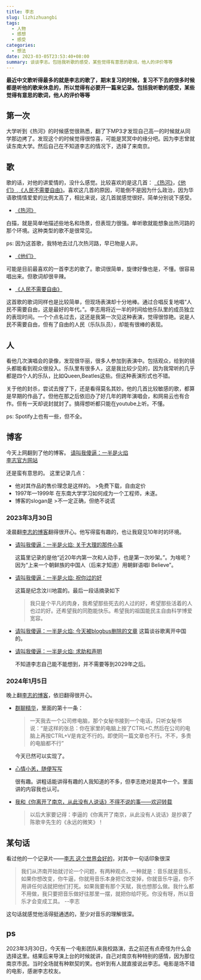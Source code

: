 ```yaml
---
title: 李志
slug: lizhizhuangbi
tags:
  - 人物
  - 感想
  - 感受
categories:
  - 想法
date: 2023-03-05T23:53:40+08:00
summary: 谈谈李志。包括我听歌的感受，某些觉得有意思的歌词，他人的评价等等
---
```

**最近中文歌听得最多的就是李志的歌了，期末复习的时候，复习不下去的很多时候都是听他的歌来休息的，所以觉得有必要开一篇来记录。包括我听歌的感受，某些觉得有意思的歌词，他人的评价等等**

## 第一次
大学听到《热河》的时候感觉很熟悉，翻了下MP3才发现自己高一的时候就从同学那边拷了。发现这个的时候觉得很惊喜，可能是冥冥中的缘分吧。因为李志曾就读东南大学。然后自己在不知道李志的情况下，选择了来南京。

## 歌
歌的话，对他的讲爱情的，没什么感觉。比较喜欢的是这几首：
[《热河》](https://www.youtube.com/watch?v=K2QE-FRAP0o&ab_channel=%E6%9D%8E%E5%BF%97Lizhi)，[《他们》](https://www.youtube.com/watch?v=fOHpIDVVYxo&list=RD2n52uYI7eII&index=10&ab_channel=sghgpwt),[《人民不需要自由》](https://www.youtube.com/watch?v=buxL8RZ4gpA&list=RD2n52uYI7eII&index=27&ab_channel=%E8%80%BF%E7%82%8E%E6%97%B6%E9%97%B4)。喜欢这几首的原因，可能倒不是因为什么政治，因为华语歌情情爱爱的比例太高了，相比来说，这几首就感觉很好。简单分别说下感受。

- [《热河》](https://www.youtube.com/watch?v=K2QE-FRAP0o&ab_channel=%E6%9D%8E%E5%BF%97Lizhi)

白描，就是简单地描述些地名和场景，但表现力很强。单听歌就能想象出热河路的那个环境。这种类型的歌不是很常见。

ps: 因为这首歌，我特地去过几次热河路，早已物是人非。

- [《他们》](https://www.youtube.com/watch?v=fOHpIDVVYxo&list=RD2n52uYI7eII&index=10&ab_channel=sghgpwt)
  
可能是目前最喜欢的一首李志的歌了。歌词很简单，旋律好像也是，不懂。很容易唱出来。但歌词却很辛辣。

- [《人民不需要自由》](https://www.youtube.com/watch?v=buxL8RZ4gpA&list=RD2n52uYI7eII&index=27&ab_channel=%E8%80%BF%E7%82%8E%E6%97%B6%E9%97%B4)

这首歌的歌词同样也是比较简单，但现场表演却十分地棒。通过合唱反复地唱“人民不需要自由，这是最好的年代。”。李志用将近一半的时间给他乐队里的成员独立的表现时间。一个个点名过去，这还是我第一次见这种表演，觉得很惊艳。说是人民不需要自由，但有了自由的人民（乐队队员），却能有很棒的表现。

## 人
看他几次演唱会的录像，发现很华丽，很多人参加到表演中。包括观众，给到的镜头都能看到观众很投入。乐队里有很多人，这是我比较少见的，因为我常听的几乎都是四个人的乐队，比如Queen,Beatles这些。但这种表演形式也不错。

关于他的封杀，尝试去搜了下，还是看得莫名其妙。他的几首比较敏感的歌，都算是早期的作品了。但他在那之后依旧办了好几年的跨年演唱会，和网易云也有合作。但有一天却说封就封了。搞得想听都只能在youtube上听。不懂。

ps: Spotify上也有一些，但不全。

## 博客
今天上网翻到了他的博客。
[请叫我傻逼：一半是火焰](http://lizhizhuangbi.blogspot.com/)\
[李志官方网站](https://web.archive.org/web/20130104132323/http://www.lizhizhuangbi.com/)

还是蛮有意思的。
这里记录几点：
- 他对其作品的售价理念是这样的。
      >免费下载，自由定价
- 1997年—1999年 在东南大学学习如何成为一个工程师，未遂。
- 博客的slogan是
      >不一定正确，但绝不说谎
      
### 2023年3月30日
凌晨翻[李志的博客](http://lizhizhuangbi.blogspot.com/)翻得很开心。他写得蛮有趣的，也让我窥见10年时的环境。

- [请叫我傻逼：一半是火焰: 关于大理的那件小事](http://lizhizhuangbi.blogspot.com/2010/05/blog-post_4574.html)

  这篇里记录的是他“近20年内第一次和人动手，也是第一次吵架。”。为啥呢？因为“上来一个朝鲜族的中国人（后来才知道）用朝鲜语唱I Believe”。

- [请叫我傻逼：一半是火焰: 祝你过的好](http://lizhizhuangbi.blogspot.com/2010/05/blog-post_11.html)

  这篇是纪念汶川地震的。最后一段话摘录如下

  > 我只是个平凡的肉身，我希望那些死去的人过的好，希望那些活着的人也过的好。还希望我的同胞能快乐。希望我的祖国能民主自由科学博爱宽容。

- [请叫我傻逼：一半是火焰: 今天被blogbus删除的文章](http://lizhizhuangbi.blogspot.com/2010/03/blogbus.html)
  这篇谈谷歌离开中国的。

- [请叫我傻逼：一半是火焰: 求助和声明](http://lizhizhuangbi.blogspot.com/2009/12/blog-post_31.html)

  不知道李志自己能不能想到，并不需要等到2029年之后。

### 2024年1月5日
晚上翻[李志的博客](http://lizhizhuangbi.blogspot.com/)，依旧翻得很开心。
- [群聊精华](https://lizhizhuangbi.blogspot.com/2009/07/blog-post_8771.html)，里面的第十一条：
  > 一天我去一个公司修电脑，那个女秘书接到一个电话，只听女秘书说：“是这样的张总：你在家里的电脑上按了CTRL+C,然后在公司的电脑上再按CTRL+V是肯定不行的。即使同一篇文章也不行。不不，多贵的电脑都不行”

  今天已然可以实现了。
- [心情小恙，随便写写](https://lizhizhuangbi.blogspot.com/2009/07/blog-post_80.html)
  
  很有趣。讲粗话能讲得有趣的人我知道的不多，但李志绝对是其中一个。里面讲的内容我也认可。
- [我和《你离开了南京，从此没有人说话》不得不说的事——欢迎转载](https://lizhizhuangbi.blogspot.com/2009/06/blog-post_08.html)
  
  >以后大家要记得：李逼的《你离开了南京，从此没有人说话》是抄袭了陈歌辛先生的《永远的微笑》！

## 某句话
  看过他的一个记录片——[李志 这个世界会好的](https://youtu.be/l97xzUFM2c8)，对其中一句话印象很深
   > 我们从济南开始就讨论一个问题，有两种观点，一种就是：音乐就是音乐，如果你想改变，你牛逼，你就用音乐本身把它改变掉，你就音乐牛逼，你不用讲任何话就把他们打死。如果我要有那个天赋，我也想那么做。我什么都不用做，我只要把音乐做好往那里一摆，就把你给吓死。你没有呀，所以音乐才会变成工具。      --李志
   
   这句话就感觉他活得挺通透的，至少对音乐的理解很深。

## ps
2023年3月30日，今天有一个电影团队来我校路演，去之前还有点奇怪为什么会选择这里。结果后来导演上台的时候就讲，自己对南京有种特别的感情，因为那位南京市民。当时全场就有种默契的笑。也听到有人就直接说出李志。电影是场不错的电影，感谢李志校友。
